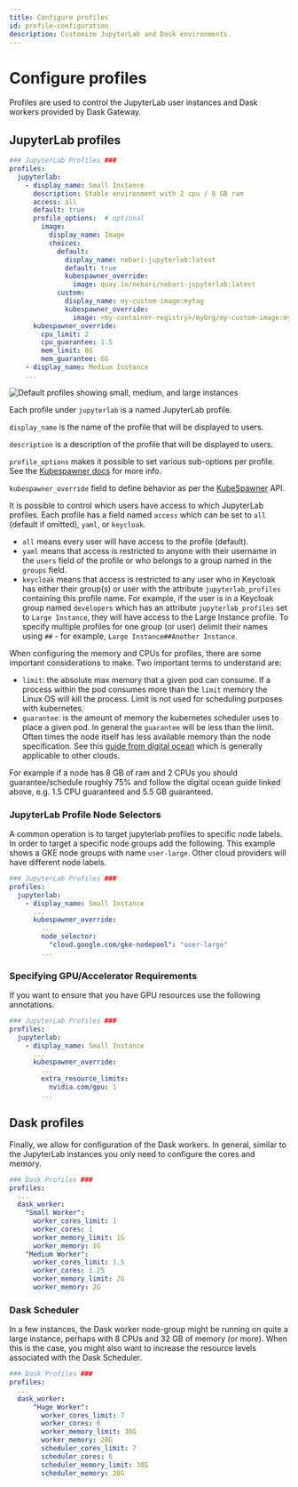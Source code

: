 ```yaml
---
title: Configure profiles
id: profile-configuration
description: Customize JupyterLab and Dask environments.
---
```


# Configure profiles

Profiles are used to control the JupyterLab user instances and Dask workers provided by Dask Gateway.

## JupyterLab profiles

```yaml
### JupyterLab Profiles ###
profiles:
  jupyterlab:
    - display_name: Small Instance
      description: Stable environment with 2 cpu / 8 GB ram
      access: all
      default: true
      profile_options:  # optional
        image:
          display_name: Image
          choices:
            default:
              display_name: nebari-jupyterlab:latest
              default: true
              kubespawner_override:
                image: quay.io/nebari/nebari-jupyterlab:latest
            custom:
              display_name: my-custom-image:mytag
              kubespawner_override:
                image: <my-container-registry>/myOrg/my-custom-image:mytag
      kubespawner_override:
        cpu_limit: 2
        cpu_guarantee: 1.5
        mem_limit: 8G
        mem_guarantee: 6G
    - display_name: Medium Instance
    ...
```

![Default profiles showing small, medium, and large instances](/img/explanations/profiles-server-options.png)

Each profile under `jupyterlab` is a named JupyterLab profile.

`display_name` is the name of the profile that will be displayed to users.

`description` is a description of the profile that will be displayed to users.

`profile_options` makes it possible to set various sub-options per profile.  See the [Kubespawner docs](https://jupyterhub-kubespawner.readthedocs.io/en/latest/spawner.html#kubespawner.KubeSpawner.profile_list) for more info.

`kubespawner_override` field to define behavior as per the [KubeSpawner](https://jupyterhub-kubespawner.readthedocs.io/en/latest/spawner.html) API.

It is possible to control which users have access to which JupyterLab profiles. Each profile has a field named `access` which can be set to `all` (default if omitted), `yaml`, or
`keycloak`.

- `all` means every user will have access to the profile (default).
- `yaml` means that access is restricted to anyone with their username in the `users` field of the profile or who belongs to a group named in the `groups` field.
- `keycloak` means that access is restricted to any user who in Keycloak has either their group(s) or user with the attribute `jupyterlab_profiles` containing this profile name. For
  example, if the user is in a Keycloak group named `developers` which has an attribute `jupyterlab_profiles` set to `Large Instance`, they will have access to the Large Instance
  profile. To specify multiple profiles for one group (or user) delimit their names using `##` - for example, `Large Instance##Another Instance`.

When configuring the memory and CPUs for profiles, there are some important considerations to make. Two important terms to understand are:

- `limit`: the absolute max memory that a given pod can consume. If a process within the pod consumes more than the `limit` memory the Linux OS will kill the process. Limit is not
  used for scheduling purposes with kubernetes.
- `guarantee`: is the amount of memory the kubernetes scheduler uses to place a given pod. In general the `guarantee` will be less than the limit. Often times the node itself has
  less available memory than the node specification. See this [guide from digital ocean](https://docs.digitalocean.com/products/kubernetes/details/limits/#allocatable-memory) which is generally
  applicable to other clouds.

For example if a node has 8 GB of ram and 2 CPUs you should guarantee/schedule roughly 75% and follow the digital ocean guide linked above, e.g. 1.5 CPU guaranteed and 5.5 GB guaranteed.

### JupyterLab Profile Node Selectors

A common operation is to target jupyterlab profiles to specific node labels. In order to target a specific node groups add the following.
This example shows a GKE node groups with name `user-large`.
Other cloud providers will have different node labels.

```yaml
### JupyterLab Profiles ###
profiles:
  jupyterlab:
    - display_name: Small Instance
      ...
      kubespawner_override:
        ...
        node_selector:
          "cloud.google.com/gke-nodepool": "user-large"
        ...
```

### Specifying GPU/Accelerator Requirements

If you want to ensure that you have GPU resources use the following annotations.

```yaml
### JupyterLab Profiles ###
profiles:
  jupyterlab:
    - display_name: Small Instance
      ...
      kubespawner_override:
        ...
        extra_resource_limits:
          nvidia.com/gpu: 1
        ...
```

## Dask profiles

Finally, we allow for configuration of the Dask workers. In general, similar to the JupyterLab instances you only need to configure the cores and memory.

```yaml
### Dask Profiles ###
profiles:
  ...
  dask_worker:
    "Small Worker":
      worker_cores_limit: 1
      worker_cores: 1
      worker_memory_limit: 1G
      worker_memory: 1G
    "Medium Worker":
      worker_cores_limit: 1.5
      worker_cores: 1.25
      worker_memory_limit: 2G
      worker_memory: 2G
```

### Dask Scheduler

In a few instances, the Dask worker node-group might be running on quite a large instance, perhaps with 8 CPUs and 32 GB of memory (or more). When this is the case, you might also
want to increase the resource levels associated with the Dask Scheduler.

```yaml
### Dask Profiles ###
profiles:
  ...
  dask_worker:
      "Huge Worker":
        worker_cores_limit: 7
        worker_cores: 6
        worker_memory_limit: 30G
        worker_memory: 28G
        scheduler_cores_limit: 7
        scheduler_cores: 6
        scheduler_memory_limit: 30G
        scheduler_memory: 28G
```

